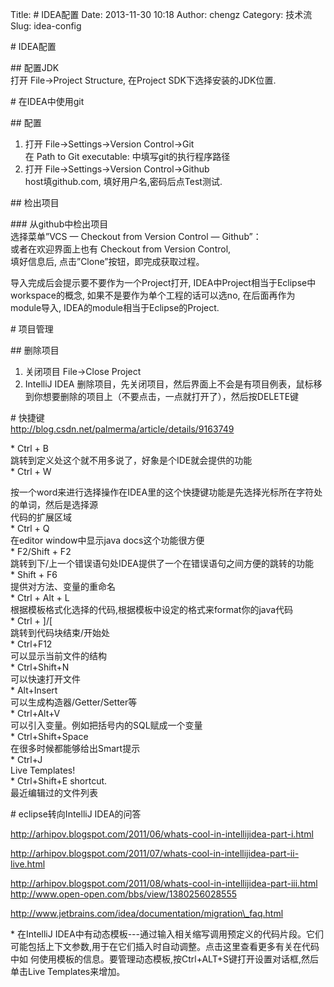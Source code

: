 Title: # IDEA配置
Date: 2013-11-30 10:18
Author: chengz
Category: 技术流
Slug: idea-config

\# IDEA配置

\#\# 配置JDK  
打开 File-\>Project Structure, 在Project SDK下选择安装的JDK位置.

\# 在IDEA中使用git

\#\# 配置  
1. 打开 File-\>Settings-\>Version Control-\>Git  
在 Path to Git executable: 中填写git的执行程序路径  
2. 打开 File-\>Settings-\>Version Control-\>Github  
host填github.com, 填好用户名,密码后点Test测试.

\#\# 检出项目

\#\#\# 从github中检出项目  
选择菜单”VCS — Checkout from Version Control — Github”：  
或者在欢迎界面上也有 Checkout from Version Control,  
填好信息后, 点击”Clone”按钮，即完成获取过程。

导入完成后会提示要不要作为一个Project打开,
IDEA中Project相当于Eclipse中workspace的概念,
如果不是要作为单个工程的话可以选no, 在后面再作为module导入,
IDEA的module相当于Eclipse的Project.

\# 项目管理

\#\# 删除项目  
1. 关闭项目 File-\>Close Project  
2. IntelliJ IDEA
删除项目，先关闭项目，然后界面上不会是有项目例表，鼠标移到你想要删除的项目上（不要点击，一点就打开了），然后按DELETE键

\# 快捷键  
http://blog.csdn.net/palmerma/article/details/9163749

\* Ctrl + B  
跳转到定义处这个就不用多说了，好象是个IDE就会提供的功能  
\* Ctrl + W  

按一个word来进行选择操作在IDEA里的这个快捷键功能是先选择光标所在字符处的单词，然后是选择源  
代码的扩展区域  
\* Ctrl + Q  
在editor window中显示java docs这个功能很方便  
\* F2/Shift + F2  
跳转到下/上一个错误语句处IDEA提供了一个在错误语句之间方便的跳转的功能  
\* Shift + F6  
提供对方法、变量的重命名  
\* Ctrl + Alt + L  
根据模板格式化选择的代码,根据模板中设定的格式来format你的java代码  
\* Ctrl + ]/[  
跳转到代码块结束/开始处  
\* Ctrl+F12  
可以显示当前文件的结构  
\* Ctrl+Shift+N  
可以快速打开文件  
\* Alt+Insert  
可以生成构造器/Getter/Setter等  
\* Ctrl+Alt+V  
可以引入变量。例如把括号内的SQL赋成一个变量  
\* Ctrl+Shift+Space  
在很多时候都能够给出Smart提示  
\* Ctrl+J  
Live Templates!  
\* Ctrl+Shift+E shortcut.  
最近编辑过的文件列表

\# eclipse转向IntelliJ IDEA的问答  

http://arhipov.blogspot.com/2011/06/whats-cool-in-intellijidea-part-i.html  

http://arhipov.blogspot.com/2011/07/whats-cool-in-intellijidea-part-ii-live.html  

http://arhipov.blogspot.com/2011/08/whats-cool-in-intellijidea-part-iii.html  
http://www.open-open.com/bbs/view/1380256028555

http://www.jetbrains.com/idea/documentation/migration\_faq.html

\* 在IntelliJ
IDEA中有动态模板---通过输入相关缩写调用预定义的代码片段。它们可能包括上下文参数,用于在它们插入时自动调整。点击这里查看更多有关在代码中如
何使用模板的信息。要管理动态模板,按Ctrl+ALT+S键打开设置对话框,然后单击Live
Templates来增加。

